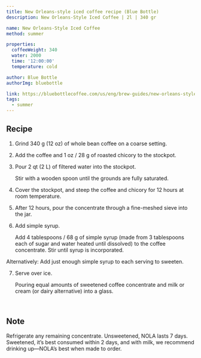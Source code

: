 ```yaml
---
title: New Orleans-style iced coffee recipe (Blue Bottle)
description: New Orleans-Style Iced Coffee | 2l | 340 gr

name: New Orleans-Style Iced Coffee
method: summer

properties:
  coffeeWeight: 340
  water: 2000
  time: '12:00:00'
  temperature: cold

author: Blue Bottle
authorImg: bluebottle

link: https://bluebottlecoffee.com/us/eng/brew-guides/new-orleans-style-iced-coffee
tags:
  - summer
---
```


## Recipe

1. Grind 340 g (12 oz) of whole bean coffee on a coarse setting.

2. Add the coffee and 1 oz / 28 g of roasted chicory to the stockpot.

3. Pour 2 qt (2 L) of filtered water into the stockpot. <p class="time-note">Stir with a wooden spoon until the grounds are fully saturated.</p>

4. Cover the stockpot, and steep the coffee and chicory for 12 hours at room temperature.

5. After 12 hours, pour the concentrate through a fine-meshed sieve into the jar.

6. Add simple syrup. <p class="time-note">Add 4 tablespoons / 68 g of simple syrup (made from 3 tablespoons each of sugar and water heated until dissolved) to the coffee concentrate. Stir until syrup is incorporated.

Alternatively: Add just enough simple syrup to each serving to sweeten.</p>

7. Serve over ice. <p class="time-note">Pouring equal amounts of sweetened coffee concentrate and milk or cream (or dairy alternative) into a glass.</p>

<br>
<div class="info-warm">

## Note

Refrigerate any remaining concentrate. Unsweetened, NOLA lasts 7 days. Sweetened, it’s best consumed within 2 days, and with milk, we recommend drinking up—NOLA’s best when made to order.

</div>


